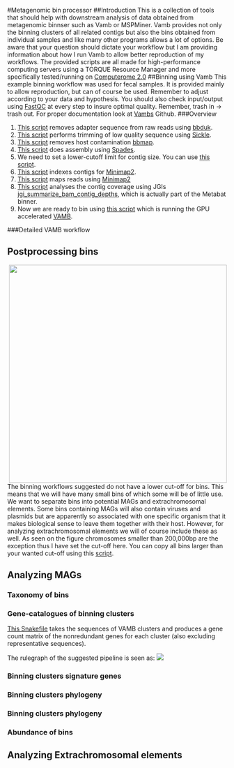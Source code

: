 #Metagenomic bin processor
##Introduction
This is a collection of tools that should help with downstream analysis of data obtained from metagenomic binnser such as Vamb or MSPMiner.
Vamb provides not only the binning clusters of all related contigs but also the bins obtained from individual samples and like many other programs allows a lot of options. Be aware that your question should dictate your workflow but I am providing information about how I run Vamb to allow better reproduction of my workflows.
The provided scripts are all made for high-performance computing servers using a TORQUE Resource Manager and more specifically tested/running on [Computerome 2.0](https://www.computerome.dk/display/C2W/Computerome+2.0)
##Binning using Vamb
This example binning workflow was used for fecal samples. It is provided mainly to allow reproduction, but can of course be used. Remember to adjust according to your data and hypothesis. You should also check input/output using [FastQC](https://github.com/s-andrews/FastQC) at every step to insure optimal quality. Remember, trash in -> trash out. For proper documentation look at [Vambs](https://github.com/RasmussenLab/vamb) Github.
###Overview
1. [This script](https://github.com/gisleDK/Vamb_tools/blob/main/Scripts/qsub_bbduk_KTrim.sh) removes adapter sequence from raw reads using [bbduk](https://jgi.doe.gov/data-and-tools/bbtools/bb-tools-user-guide/).
2. [This script](https://github.com/gisleDK/Vamb_tools/blob/main/Scripts/qsub_sickle.sh) performs trimming of low quality sequence using [Sickle](https://github.com/najoshi/sickle).
3. [This script](https://github.com/gisleDK/Vamb_tools/blob/main/Scripts/qsub_bbmap_Decon.sh) removes host contamination [bbmap](https://jgi.doe.gov/data-and-tools/bbtools/bb-tools-user-guide/).
4. [This script](https://github.com/gisleDK/Vamb_tools/blob/main/Scripts/qsub_spades.sh) does assembly using [Spades](https://github.com/ablab/spades).
5. We need to set a lower-cutoff limit for contig size. You can use [this script](https://github.com/gisleDK/Vamb_tools/blob/main/Scripts/qsub_batch_fasta_select.sh).
6. [This script](https://github.com/gisleDK/Vamb_tools/blob/main/Scripts/qsub_minimap2_index.sh) indexes contigs for [Minimap2](https://github.com/lh3/minimap2).
7. [This script](https://github.com/gisleDK/Vamb_tools/blob/main/Scripts/qsub_minimap2_align.sh) maps reads using [Minimap2](https://github.com/lh3/minimap2)
8. [This script](https://github.com/gisleDK/Vamb_tools/blob/main/Scripts/qsub_fasta_coverage.sh) analyses the contig coverage using JGIs [jgi_summarize_bam_contig_depths](https://bitbucket.org/berkeleylab/metabat/src/master/), which is actually part of the Metabat binner.
9. Now we are ready to bin using [this script](https://github.com/gisleDK/Vamb_tools/blob/main/Scripts/qsub_vamb_bin.sh) which is running the GPU accelerated [VAMB](https://github.com/RasmussenLab/vamb).

###Detailed VAMB workflow

## Postprocessing bins
<img align="right" src="https://github.com/gisleDK/Metagenomic-bin-processor/blob/gh-pages/plot_binsizes.png" width="500">

The binning workflows suggested do not have a lower cut-off for bins. This means that we will have many small bins of which some will be of little use.
We want to separate bins into potential MAGs and extrachromosomal elements. Some bins containing MAGs will also contain viruses and plasmids but are apparently so associated with one specific organism that it makes biological sense to leave them together with their host. However, for analyzing extrachromosomal elements we will of course include these as well. As seen on the figure chromosomes smaller than 200,000bp are the exception thus I have set the cut-off here. You can copy all bins larger than your wanted cut-off using this [script](https://github.com/gisleDK/Metagenomic-bin-processor/blob/main/Bin/fasta_select_file_size.py).


## Analyzing MAGs

### Taxonomy of bins

### Gene-catalogues of binning clusters
[This Snakefile](https://github.com/gisleDK/Metagenomic-bin-processor/blob/main/gene_count_matrix/Snakefile_VAMBgenes) takes the sequences of VAMB clusters and produces a gene count matrix of the nonredundant genes for each cluster (also excluding representative sequences). 

The rulegraph of the suggested pipeline is seen as:
<img src="https://raw.githubusercontent.com/gisleDK/Metagenomic-bin-processor/main/gene_count_matrix/rulegraph.svg">

### Binning clusters signature genes

### Binning clusters phylogeny

### Binning clusters phylogeny

### Abundance of bins

## Analyzing Extrachromosomal elements
